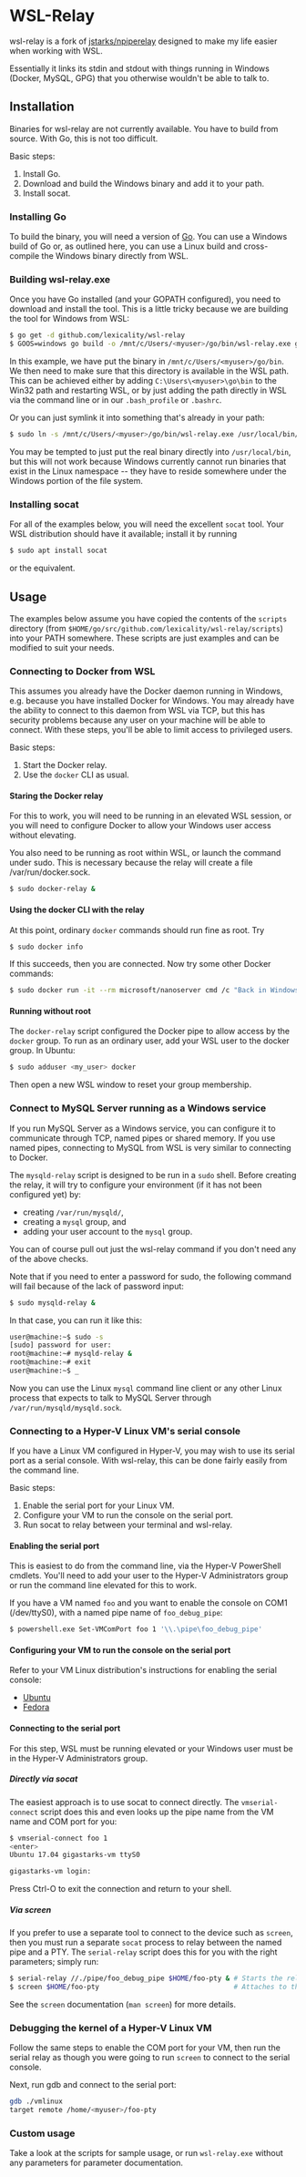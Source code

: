 # WSL-Relay

wsl-relay is a fork of
[jstarks/npiperelay](https://github.com/jstarks/npiperelay) designed to make my
life easier when working with WSL.

Essentially it links its stdin and stdout with things running in Windows
(Docker, MySQL, GPG) that you otherwise wouldn't be able to talk to.

## Installation

Binaries for wsl-relay are not currently available. You have to build from
source. With Go, this is not too difficult.

Basic steps:

1. Install Go.
2. Download and build the Windows binary and add it to your path.
3. Install socat.

### Installing Go

To build the binary, you will need a version of [Go](https://golang.org). You
can use a Windows build of Go or, as outlined here, you can use a Linux build
and cross-compile the Windows binary directly from WSL.

### Building wsl-relay.exe

Once you have Go installed (and your GOPATH configured), you need to download
and install the tool. This is a little tricky because we are building the tool
for Windows from WSL:

```bash
$ go get -d github.com/lexicality/wsl-relay
$ GOOS=windows go build -o /mnt/c/Users/<myuser>/go/bin/wsl-relay.exe github.com/lexicality/wsl-relay
```

In this example, we have put the binary in `/mnt/c/Users/<myuser>/go/bin`. We
then need to make sure that this directory is available in the WSL path. This
can be achieved either by adding `C:\Users\<myuser>\go\bin` to the Win32 path
and restarting WSL, or by just adding the path directly in WSL via the command
line or in our `.bash_profile` or `.bashrc`.

Or you can just symlink it into something that's already in your path:

```bash
$ sudo ln -s /mnt/c/Users/<myuser>/go/bin/wsl-relay.exe /usr/local/bin/wsl-relay.exe
```

You may be tempted to just put the real binary directly into `/usr/local/bin`,
but this will not work because Windows currently cannot run binaries that exist
in the Linux namespace -- they have to reside somewhere under the Windows
portion of the file system.

### Installing socat

For all of the examples below, you will need the excellent `socat` tool. Your
WSL distribution should have it available; install it by running

```bash
$ sudo apt install socat
```

or the equivalent.

## Usage

The examples below assume you have copied the contents of the `scripts`
directory (from `$HOME/go/src/github.com/lexicality/wsl-relay/scripts`) into
your PATH somewhere. These scripts are just examples and can be modified to suit
your needs.

### Connecting to Docker from WSL

This assumes you already have the Docker daemon running in Windows, e.g. because
you have installed Docker for Windows. You may already have the ability to
connect to this daemon from WSL via TCP, but this has security problems because
any user on your machine will be able to connect. With these steps, you'll be
able to limit access to privileged users.

Basic steps:

1. Start the Docker relay.
2. Use the `docker` CLI as usual.

#### Staring the Docker relay

For this to work, you will need to be running in an elevated WSL session, or you
will need to configure Docker to allow your Windows user access without
elevating.

You also need to be running as root within WSL, or launch the command under
sudo. This is necessary because the relay will create a file
/var/run/docker.sock.

```bash
$ sudo docker-relay &
```

#### Using the docker CLI with the relay

At this point, ordinary `docker` commands should run fine as root. Try

```bash
$ sudo docker info
```

If this succeeds, then you are connected. Now try some other Docker commands:

```bash
$ sudo docker run -it --rm microsoft/nanoserver cmd /c "Back in Windows again..."
```

#### Running without root

The `docker-relay` script configured the Docker pipe to allow access by the
`docker` group. To run as an ordinary user, add your WSL user to the docker
group. In Ubuntu:

```bash
$ sudo adduser <my_user> docker
```

Then open a new WSL window to reset your group membership.

### Connect to MySQL Server running as a Windows service

If you run MySQL Server as a Windows service, you can configure it to
communicate through TCP, named pipes or shared memory. If you use named
pipes, connecting to MySQL from WSL is very similar to connecting
to Docker.

The `mysqld-relay` script is designed to be run in a `sudo` shell.
Before creating the relay, it will try to configure your environment
(if it has not been configured yet) by:

-   creating `/var/run/mysqld/`,
-   creating a `mysql` group, and
-   adding your user account to the `mysql` group.

You can of course pull out just the wsl-relay command if you don't
need any of the above checks.

Note that if you need to enter a password for sudo, the following
command will fail because of the lack of password input:

```bash
$ sudo mysqld-relay &
```

In that case, you can run it like this:

```bash
user@machine:~$ sudo -s
[sudo] password for user:
root@machine:~# mysqld-relay &
root@machine:~# exit
user@machine:~$ _
```

Now you can use the Linux `mysql` command line client or any other
Linux process that expects to talk to MySQL Server through
`/var/run/mysqld/mysqld.sock`.

### Connecting to a Hyper-V Linux VM's serial console

If you have a Linux VM configured in Hyper-V, you may wish to use its serial
port as a serial console. With wsl-relay, this can be done fairly easily from
the command line.

Basic steps:

1. Enable the serial port for your Linux VM.
2. Configure your VM to run the console on the serial port.
3. Run socat to relay between your terminal and wsl-relay.

#### Enabling the serial port

This is easiest to do from the command line, via the Hyper-V PowerShell cmdlets.
You'll need to add your user to the Hyper-V Administrators group or run the
command line elevated for this to work.

If you have a VM named `foo` and you want to enable the console on COM1
(/dev/ttyS0), with a named pipe name of `foo_debug_pipe`:

```bash
$ powershell.exe Set-VMComPort foo 1 '\\.\pipe\foo_debug_pipe'
```

#### Configuring your VM to run the console on the serial port

Refer to your VM Linux distribution's instructions for enabling the serial console:

-   [Ubuntu](https://help.ubuntu.com/community/SerialConsoleHowto)
-   [Fedora](https://docs.fedoraproject.org/f26/system-administrators-guide/kernel-module-driver-configuration/Working_with_the_GRUB_2_Boot_Loader.html#sec-GRUB_2_over_a_Serial_Console])

#### Connecting to the serial port

For this step, WSL must be running elevated or your Windows user must be in the
Hyper-V Administrators group.

##### Directly via socat

The easiest approach is to use socat to connect directly. The `vmserial-connect`
script does this and even looks up the pipe name from the VM name and COM port
for you:

```bash
$ vmserial-connect foo 1
<enter>
Ubuntu 17.04 gigastarks-vm ttyS0

gigastarks-vm login:
```

Press Ctrl-O to exit the connection and return to your shell.

##### Via screen

If you prefer to use a separate tool to connect to the device such as `screen`,
then you must run a separate `socat` process to relay between the named pipe and
a PTY. The `serial-relay` script does this
for you with the right parameters; simply run:

```bash
$ serial-relay //./pipe/foo_debug_pipe $HOME/foo-pty & # Starts the relay
$ screen $HOME/foo-pty                                 # Attaches to the serial terminal
```

See the `screen` documentation (`man screen`) for more details.

### Debugging the kernel of a Hyper-V Linux VM

Follow the same steps to enable the COM port for your VM, then run the serial
relay as though you were going to run `screen` to connect to the serial console.

Next, run gdb and connect to the serial port:

```bash
gdb ./vmlinux
target remote /home/<myuser>/foo-pty
```

### Custom usage

Take a look at the scripts for sample usage, or run `wsl-relay.exe` without any
parameters for parameter documentation.
